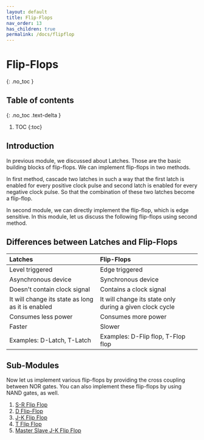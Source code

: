 ```yaml
---
layout: default
title: Flip-Flops
nav_order: 13
has_children: true
permalink: /docs/flipflop
---
```


# Flip-Flops
{: .no_toc }

## Table of contents
{: .no_toc .text-delta }

1. TOC
{:toc}

## Introduction

In previous module, we discussed about Latches. Those are the basic building blocks of flip-flops. We can implement flip-flops in two methods.

In first method, cascade two latches in such a way that the first latch is enabled for every positive clock pulse and second latch is enabled for every negative clock pulse. So that the combination of these two latches become a flip-flop.

In second module, we can directly implement the flip-flop, which is edge sensitive. In this module, let us discuss the following flip-flops using second method.

## Differences between Latches and Flip-Flops


| Latches       | Flip-Flops     |
|:------------|:--------------|
| Level triggered | Edge triggered |
| Asynchronous device | Synchronous device |
| Doesn't contain clock signal | Contains a clock signal |
| It will change its state as long as it is enabled | It will change its state only during a given clock cycle |
| Consumes less power | Consumes more power |
| Faster | Slower |
| Examples: D-Latch, T-Latch | Examples: D-Flip flop, T-Flop flop |


## Sub-Modules
Now let us implement various flip-flops by providing the cross coupling between NOR gates. You can also implement these flip-flops by using NAND gates, as well.

1. [S-R Flip Flop](https://learn.circuitverse.org/docs/flipflop/sr_flipflop.html)
2. [D Flip-Flop](https://learn.circuitverse.org/docs/flipflop/d_flipflop.html)
3. [J-K Flip Flop](https://learn.circuitverse.org/docs/flipflop/jk_flipflop.html)
4. [T Flip Flop](https://learn.circuitverse.org/docs/flipflop/t_flipflop.html)
5. [Master Slave J-K Flip Flop](https://learn.circuitverse.org/docs/flipflop/masterslave_jk_flipflop.html)
